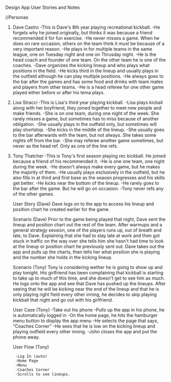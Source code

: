 Design App User Stories and Notes

//Personas

1. Dave Castro
	-This is Dave's 8th year playing recreational kickball.
	-He forgets why he joined originally, but thinks it was because a friend recommended it for fun exercise.
	-He never misses a game. When he does on rare occasion, others on the team think it must be because of a very important reason.
	-He plays in for multiple teams in the same league, one on Tuesday night and one on Thrusday night.
	-He is the head coach and founder of one team. On the other team he is one of the coaches.
	-Dave organizes the kicking lineup and who plays what positions in the field.
	-He kicks third in the lineup and usually plays in the outfield although he can play multiple positions.
	-He always goes to the bar after the games and has some food and drinks with team mates and players from other teams.
	-He is a head referee for one other game played either before or after his tema plays.

2. Lisa Stracci
	-This is Lisa's third year playing kickball.
	-Lisa plays kicball along with her boyfriend, they joined together to meet new people and make friends.
	-She is on one team, during one night of the week. She rarely misses a game, but sometimes has to miss because of another obligation.
	-She usually plays in the outfield only, but sometimes will play shortstop.
	-She kicks in the middle of the lineup.
	-She usually goes to the bar afterwards with the team, but not always. She takes some nights off from the bar. 
	-She may referee another game sometimes, but never as the head ref. Only as one of the line refs. 

3. Tony Thatcher
	-This is Tony's first season playing rec kickball. He joined because a friend of his recommended it.
	-He is one one team, one night during the week.
	-He doesn't always make every game, but he makes the majority of them.
	-He usually plays exclusively in the outfield, but he also fills in at third and first base as the seaosn progresses and his skills get better.
	-He kicks near the bottom of the lineup.
	-He rarely goes to the bar after the game. But he will go on occasion.
	-Tony never refs any of the other games. 	



	User Story (Dave)
		Dave logs on to the app to access his lineup and position chart he created earlier for the game.

	Scenario (Dave)
		Prior to the game being played that night, Dave sent the lineup and position chart out the rest of the team. After warmups and a general strategy session, one of the players runs up, out of breath and late, to Dave. Explaining that she had to stay late at work and then got stuck in traffic on the way over she tells him she hasn't had time to look at the lineup or position chart he previously sent out. Dave takes out the app and pulls up the charts, then tells her what position she is playing and the number she holds in the kicking lineup.

	Scenario (Tony)
		Tony is considering wether he is going to show up and play tonight. His girlfriend has been complaining that kickball is starting to take up to much of this time, and she doesn't get to see him as much. He logs onto the app and see that Dave has pushed up the lineups. After seeing that he will be kicking near the end of the lineup and that he is only playing right field every other inning, he decides to skip playing kickball that night and go out with his girlfriend.	

	User Case (Tony)
		-Take out his phone
		-Pulls up the app in his phone, he is automatically logged in
		-On the home page, he hits the hamburger menu button to display the app menu
		-He selects the page that says, "Coaches Corner"
		-He sees that he is low on the kicking lineup and playing outfield every other inning.
		-John closes the app and put the phone away.

	User Flow (Tony)

		-Log In (auto)
		-Home Page
		-Menu
		-Coaches Corner
		-Scrolls to see lineups.





